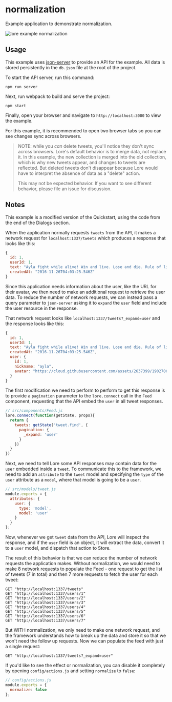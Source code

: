 # normalization

Example application to demonstrate normalization.

![lore example normalization](https://cloud.githubusercontent.com/assets/2637399/25986626/8725c2f8-36a5-11e7-8ac1-07d9d5b3886e.png)

## Usage

This example uses [json-server](https://github.com/typicode/json-server) to provide an API for the example. All data
is stored persistently in the `db.json` file at the root of the project.

To start the API server, run this command:

```
npm run server
```

Next, run webpack to build and serve the project:

```
npm start
```

Finally, open your browser and navigate to `http://localhost:3000` to view the example.

For this example, it is recommended to open two browser tabs so you can see changes sync across browsers.

> NOTE: while you _can_ delete tweets, you'll notice they don't sync across browsers. Lore's default behavior is to
> merge data, not replace it. In this example, the new collection is merged into the old collection, which is why
> new tweets appear, and changes to tweets are reflected. But deleted tweets don't disappear because Lore would have 
> to interpret the absence of data as a "delete" action.
>
> This may not be expected behavior. If you want to see different behavior, please file an issue for discussion.


## Notes

This example is a modified version of the Quickstart, using the code from the end of the Dialogs section.

When the application normally requests `tweets` from the API, it makes a network request for `localhost:1337/tweets` which produces a response that looks like this:

```js
{
  id: 1,
  userId: 1,
  text: "Ayla fight while alive! Win and live. Lose and die. Rule of life. No change rule.",
  createdAt: "2016-11-26T04:03:25.546Z"
}
```

Since this application needs information about the user, like the URL for their avatar, we then need to make an additional request to retrieve the user data. To reduce the number of network requests, we can instead pass a query parameter to `json-server` asking it to `expand` the `user` field and include the user resource in the response.

That network request looks like `localhost:1337/tweets?_expand=user` and the response looks like this:

```js
{
  id: 1,
  userId: 1,
  text: "Ayla fight while alive! Win and live. Lose and die. Rule of life. No change rule.",
  createdAt: "2016-11-26T04:03:25.546Z",
  user: {
    id: 1,
    nickname: "ayla",
    avatar: "https://cloud.githubusercontent.com/assets/2637399/19027069/a356e82a-88e1-11e6-87d8-e3e74f55c069.png"
  }
}
```

The first modification we need to perform to perform to get this response is to provide a `pagination` parameter to the `lore.connect` call in the `Feed` component, requesting that the API embed the `user` in all tweet responses.

```js
// src/components/Feed.js
lore.connect(function(getState, props){
  return {
    tweets: getState('tweet.find', {
      pagination: {
        _expand: 'user'
      }
    })
  }
})
```

Next, we need to tell Lore some API responses may contain data for the `user` embedded inside a `tweet`. To communicate this to the framework, we need to add an `attribute` to the `tweet` model and specifying the `type` of the `user` attribute as a `model`, where that model is going to be a `user`.

```js
// src/models/tweet.js
module.exports = {
  attributes: {
    user: {
      type: 'model',
      model: 'user'
    }
  }
};
```

Now, whenever we get `tweet` data from the API, Lore will inspect the response, and if the `user` field is an object, it will extract the data, convert it to a `user` model, and dispatch that action to Store.

The result of this behavior is that we can reduce the number of network requests the application makes. Without normalization, we would need to make 8 network requests to populate the Feed - one request to get the list of tweets (7 in total) and then 7 more requests to fetch the user for each tweet:

```
GET "http://localhost:1337/tweets"
GET "http://localhost:1337/users/1"
GET "http://localhost:1337/users/2"
GET "http://localhost:1337/users/3"
GET "http://localhost:1337/users/4"
GET "http://localhost:1337/users/5"
GET "http://localhost:1337/users/6"
GET "http://localhost:1337/users/7"
```

But WITH normalization, we only need to make one network request, and the framework understands how to break up the data and store it so that we won't need the follow up requests. Now we can populate the feed with just a single request:

```
GET "http://localhost:1337/tweets?_expand=user"
```

If you'd like to see the effect or normalization, you can disable it completely by opening `config/actions.js` and setting `normalize` to `false`:

```js
// config/actions.js
module.exports = {
  normalize: false
};
```

